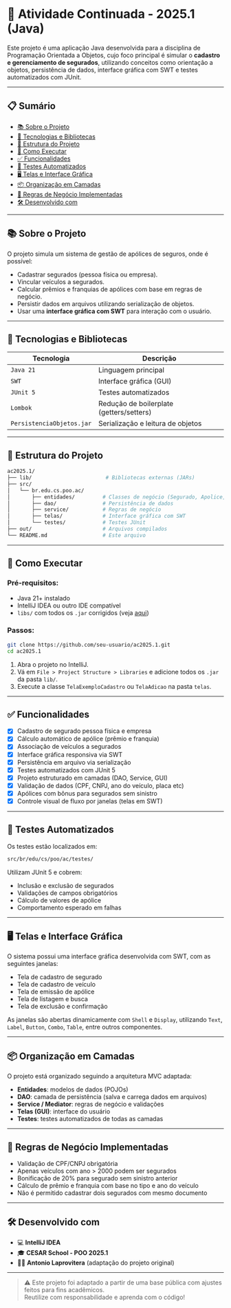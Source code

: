 
# 🚗 Atividade Continuada - 2025.1 (Java)

Este projeto é uma aplicação Java desenvolvida para a disciplina de Programação Orientada a Objetos, cujo foco principal é simular o **cadastro e gerenciamento de segurados**, utilizando conceitos como orientação a objetos, persistência de dados, interface gráfica com SWT e testes automatizados com JUnit.

---

## 📋 Sumário

- [📚 Sobre o Projeto](#-sobre-o-projeto)
- [🧱 Tecnologias e Bibliotecas](#-tecnologias-e-bibliotecas)
- [📁 Estrutura do Projeto](#-estrutura-do-projeto)
- [🚀 Como Executar](#-como-executar)
- [✅ Funcionalidades](#-funcionalidades)
- [🧪 Testes Automatizados](#-testes-automatizados)
- [🖥️ Telas e Interface Gráfica](#-telas-e-interface-gráfica)
- [📦 Organização em Camadas](#-organização-em-camadas)
- [🧠 Regras de Negócio Implementadas](#-regras-de-negócio-implementadas)
- [🛠️ Desenvolvido com](#-desenvolvido-com)

---

## 📚 Sobre o Projeto

O projeto simula um sistema de gestão de apólices de seguros, onde é possível:

- Cadastrar segurados (pessoa física ou empresa).
- Vincular veículos a segurados.
- Calcular prêmios e franquias de apólices com base em regras de negócio.
- Persistir dados em arquivos utilizando serialização de objetos.
- Usar uma **interface gráfica com SWT** para interação com o usuário.

---

## 🧱 Tecnologias e Bibliotecas

| Tecnologia        | Descrição                                   |
|-------------------|----------------------------------------------|
| `Java 21`         | Linguagem principal                         |
| `SWT`             | Interface gráfica (GUI)                     |
| `JUnit 5`         | Testes automatizados                        |
| `Lombok`          | Redução de boilerplate (getters/setters)   |
| `PersistenciaObjetos.jar` | Serialização e leitura de objetos       |

---

## 📁 Estrutura do Projeto

```bash
ac2025.1/
├── lib/                        # Bibliotecas externas (JARs)
├── src/
│   └── br.edu.cs.poo.ac/
│       ├── entidades/         # Classes de negócio (Segurado, Apolice, etc)
│       ├── dao/               # Persistência de dados
│       ├── service/           # Regras de negócio
│       ├── telas/             # Interface gráfica com SWT
│       └── testes/            # Testes JUnit
├── out/                       # Arquivos compilados
└── README.md                  # Este arquivo
```

---

## 🚀 Como Executar

### Pré-requisitos:

- Java 21+ instalado
- IntelliJ IDEA ou outro IDE compatível
- `libs/` com todos os `.jar` corrigidos (veja [aqui](#-tecnologias-e-bibliotecas))

### Passos:

```bash
git clone https://github.com/seu-usuario/ac2025.1.git
cd ac2025.1
```

1. Abra o projeto no IntelliJ.
2. Vá em `File > Project Structure > Libraries` e adicione todos os `.jar` da pasta `lib/`.
3. Execute a classe `TelaExemploCadastro` ou `TelaAdicao` na pasta `telas`.

---

## ✅ Funcionalidades

- [x] Cadastro de segurado pessoa física e empresa
- [x] Cálculo automático de apólice (prêmio e franquia)
- [x] Associação de veículos a segurados
- [x] Interface gráfica responsiva via SWT
- [x] Persistência em arquivo via serialização
- [x] Testes automatizados com JUnit 5
- [x] Projeto estruturado em camadas (DAO, Service, GUI)
- [x] Validação de dados (CPF, CNPJ, ano do veículo, placa etc)
- [x] Apólices com bônus para segurados sem sinistro
- [x] Controle visual de fluxo por janelas (telas em SWT)

---

## 🧪 Testes Automatizados

Os testes estão localizados em:

```bash
src/br/edu/cs/poo/ac/testes/
```

Utilizam JUnit 5 e cobrem:

- Inclusão e exclusão de segurados
- Validações de campos obrigatórios
- Cálculo de valores de apólice
- Comportamento esperado em falhas

---

## 🖥️ Telas e Interface Gráfica

O sistema possui uma interface gráfica desenvolvida com SWT, com as seguintes janelas:

- Tela de cadastro de segurado
- Tela de cadastro de veículo
- Tela de emissão de apólice
- Tela de listagem e busca
- Tela de exclusão e confirmação

As janelas são abertas dinamicamente com `Shell` e `Display`, utilizando `Text`, `Label`, `Button`, `Combo`, `Table`, entre outros componentes.

---

## 📦 Organização em Camadas

O projeto está organizado seguindo a arquitetura MVC adaptada:

- **Entidades**: modelos de dados (POJOs)
- **DAO**: camada de persistência (salva e carrega dados em arquivos)
- **Service / Mediator**: regras de negócio e validações
- **Telas (GUI)**: interface do usuário
- **Testes**: testes automatizados de todas as camadas

---

## 🧠 Regras de Negócio Implementadas

- Validação de CPF/CNPJ obrigatória
- Apenas veículos com ano > 2000 podem ser segurados
- Bonificação de 20% para segurado sem sinistro anterior
- Cálculo de prêmio e franquia com base no tipo e ano do veículo
- Não é permitido cadastrar dois segurados com mesmo documento

---

## 🛠️ Desenvolvido com

- 💻 **IntelliJ IDEA**
- 🎓 **CESAR School - POO 2025.1**
- 👨‍💻 **Antonio Laprovitera** (adaptação do projeto original)

---

> ⚠️ Este projeto foi adaptado a partir de uma base pública com ajustes feitos para fins acadêmicos.  
> Reutilize com responsabilidade e aprenda com o código!
